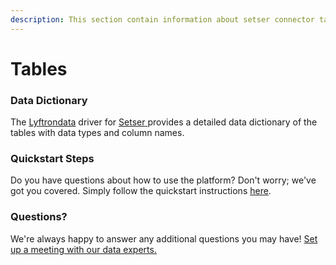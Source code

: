 ```yaml
---
description: This section contain information about setser connector tables information
---
```


# Tables

### Data Dictionary

The [Lyftrondata](https://www.lyftrondata.com/) driver for [Setser](https://www.lyftrondata.com/integration/marketing-analytics/setser/)[ ](https://www.lyftrondata.com/integration/setser/)provides a detailed data dictionary of the tables with data types and column names.

### Quickstart Steps

Do you have questions about how to use the platform? Don't worry; we've got you covered. Simply follow the quickstart instructions [here](../).

### Questions? <a href="#questions" id="questions"></a>

We're always happy to answer any additional questions you may have! [Set up a meeting with our data experts.](https://www.lyftrondata.com/book-a-meeting/)
